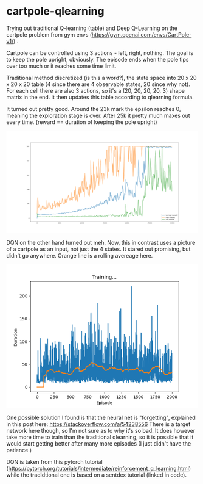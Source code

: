 # cartpole-qlearning

Trying out traditional Q-learning (table) and Deep Q-Learning on the cartpole problem from gym envs (https://gym.openai.com/envs/CartPole-v1/) .

Cartpole can be controlled using 3 actions - left, right, nothing. The goal is to keep the pole upright, obviously. The episode ends when the pole tips over too much or it reaches some time limit.

Traditional method discretized (is this a word?), the state space into 20 x 20 x 20 x 20 table (4 since there are 4 observable states, 20 since why not). For each cell there are also 3 actions, so it's a (20, 20, 20, 20, 3) shape matrix in the end. It then updates this table according to qlearning formula.

It turned out pretty good. Around the 23k mark the epsilon reaches 0, meaning the exploration stage is over. After 25k it pretty much maxes out every time. (reward == duration of keeping the pole upright)

![I like cake.](ooh_wee.png?raw=true "Title")

DQN on the other hand turned out meh. Now, this in contrast uses a picture of a cartpole as an input, not just the 4 states. It stared out promising, but didn't go anywhere. Orange line is a rolling avereage here. 

![I like cake.](cartpole_2000.png?raw=true "Title")

One possible solution I found is that the neural net is "forgetting", explained in this post here: https://stackoverflow.com/a/54238556
There is a target network here though, so I'm not sure as to why it's so bad. It does however take more time to train than the traditional qlearning, so it is possible that it would start getting better after many more episodes (I just didn't have the patience.)

DQN is taken from this pytorch tutorial (https://pytorch.org/tutorials/intermediate/reinforcement_q_learning.html) while the tradidtional one is based on a sentdex tutorial (linked in code).

